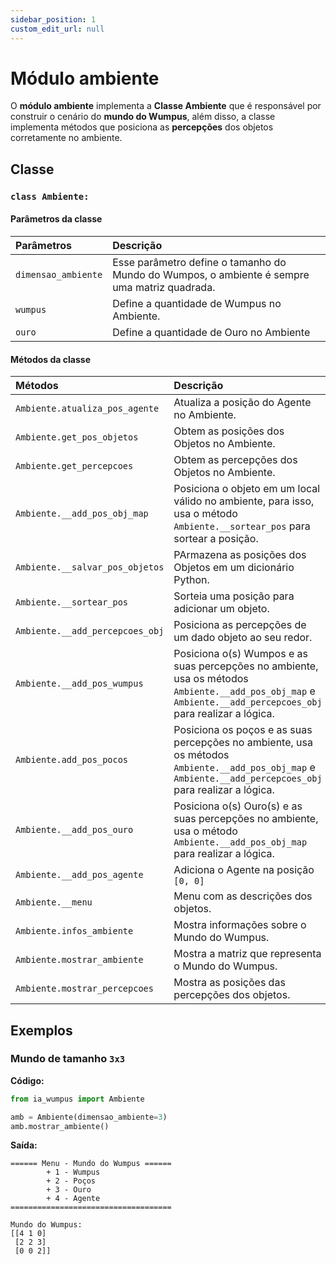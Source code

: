 ```yaml
---
sidebar_position: 1
custom_edit_url: null
---
```


# Módulo ambiente

O **módulo ambiente** implementa a **Classe Ambiente** que é responsável por construir o cenário do **mundo do Wumpus**, além disso, a classe implementa métodos que posiciona as **percepções** dos objetos corretamente no ambiente.

## Classe

### `class Ambiente:`

#### Parâmetros da classe

| Parâmetros           | Descrição |
|        :---          |    :----   |
| `dimensao_ambiente`    | Esse parâmetro define o tamanho do Mundo do Wumpos, o ambiente é sempre uma matriz quadrada.  |
| `wumpus`               | Define a quantidade de Wumpus no Ambiente. |
| `ouro`                 | Define a quantidade de Ouro no Ambiente  |

#### Métodos da classe

| Métodos              | Descrição |
|          :---        |    :----   |
| `Ambiente.atualiza_pos_agente`    |Atualiza a posição do Agente no Ambiente.  |
| `Ambiente.get_pos_objetos`    |Obtem as posições dos Objetos no Ambiente. |
| `Ambiente.get_percepcoes`    |Obtem as percepções dos Objetos no Ambiente. |
| `Ambiente.__add_pos_obj_map`        | Posiciona o objeto em um local válido no ambiente, para isso, usa o método `Ambiente.__sortear_pos` para sortear a posição.  |
| `Ambiente.__salvar_pos_objetos`        | PArmazena as posições dos Objetos em um dicionário Python.  |
| `Ambiente.__sortear_pos`        | Sorteia uma posição para adicionar um objeto.  |
| `Ambiente.__add_percepcoes_obj` | Posiciona as percepções de um dado objeto ao seu redor. |
| `Ambiente.__add_pos_wumpus`     | Posiciona o(s) Wumpos e as suas percepções no ambiente, usa os métodos `Ambiente.__add_pos_obj_map` e `Ambiente.__add_percepcoes_obj` para realizar a lógica.  |
| `Ambiente.add_pos_pocos`      | Posiciona os poços e as suas percepções no ambiente, usa os métodos `Ambiente.__add_pos_obj_map` e  `Ambiente.__add_percepcoes_obj`  para realizar a lógica.  |
| `Ambiente.__add_pos_ouro`       | Posiciona o(s) Ouro(s) e as suas percepções no ambiente, usa o método `Ambiente.__add_pos_obj_map` para realizar a lógica. |
| `Ambiente.__add_pos_agente`     | Adiciona o Agente na posição `[0, 0]`  |
| `Ambiente.__menu`               | Menu com as descrições dos objetos.  |
| `Ambiente.infos_ambiente`     | Mostra informações sobre o Mundo do Wumpus.  |
| `Ambiente.mostrar_ambiente`   | Mostra a matriz que representa o Mundo do Wumpus.  |
| `Ambiente.mostrar_percepcoes`   | Mostra as posições das percepções dos objetos. |


<!--

### Métodos

### `Ambiente.__add_pos_obj()`

Posiciona o objeto em um local válido no ambiente, para isso, usa o método `Ambiente.__sortear_pos` para sortear a posição.

### `Ambiente.__sortear_pos()`

Sorteia uma posição para adicionar um objeto.

### `Ambiente.__add_percepcoes_obj(objeto, pos)`

Posiciona as percepções de um dado objeto ao seu redor.

### `Ambiente.__add_pos_wumpus()`

Posiciona o(s) Wumpos e as suas percepções no ambiente, usa os métodos `Ambiente.__add_pos_obj` e `Ambiente.__add_percepcoes_obj` para realizar a lógica.

### `Ambiente.__add_pos_pocos()`

Posiciona os poços e as suas percepções no ambiente, usa os métodos `Ambiente.add_pos_obj` e  `Ambiente.__add_percepcoes_obj`  para realizar a lógica.

### `Ambiente.__add_pos_ouro()`

Posiciona o(s) Ouro(s) e as suas percepções no ambiente, usa o método `Ambiente.__add_pos_obj` para realizar a lógica.

### `Ambiente.__add_pos_agente()`

Adiciona o Agente na posição `[0, 0]`

### `Ambiente.__menu()`

Menu com as descrições dos objetos.

### `Ambiente.infos_ambiente()`

Mostra informações sobre o Mundo do Wumpus.

### `Ambiente.mostrar_ambiente()`

Mostra a matriz que representa o Mundo do Wumpus.

### `Ambiente.mostrar_percepcoes()`

 Mostra as posições das percepções dos objetos.
 
 -->

## Exemplos

### Mundo de tamanho `3x3`

**Código:**
```python title="main.py"
from ia_wumpus import Ambiente

amb = Ambiente(dimensao_ambiente=3)
amb.mostrar_ambiente()
```

**Saída:**

```
====== Menu - Mundo do Wumpus ======
        + 1 - Wumpus
        + 2 - Poços
        + 3 - Ouro
        + 4 - Agente
====================================

Mundo do Wumpus:
[[4 1 0]
 [2 2 3]
 [0 0 2]]
```